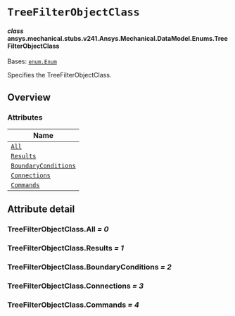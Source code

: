 # `TreeFilterObjectClass`

<a id="ansys.mechanical.stubs.v241.Ansys.Mechanical.DataModel.Enums.TreeFilterObjectClass"></a>

#### *class* ansys.mechanical.stubs.v241.Ansys.Mechanical.DataModel.Enums.TreeFilterObjectClass

Bases: [`enum.Enum`](https://docs.python.org/3/library/enum.html#enum.Enum)

Specifies the TreeFilterObjectClass.

<!-- !! processed by numpydoc !! -->

<a id="overview"></a>

## Overview

### Attributes

| Name |
| ------------------------------------------------------------------- |
| [`All`](#TreeFilterObjectClass.All) |
| [`Results`](#TreeFilterObjectClass.Results) |
| [`BoundaryConditions`](#TreeFilterObjectClass.BoundaryConditions) |
| [`Connections`](#TreeFilterObjectClass.Connections) |
| [`Commands`](#TreeFilterObjectClass.Commands) |

<a id="attribute-detail"></a>

## Attribute detail

<a id="TreeFilterObjectClass.All"></a>

### TreeFilterObjectClass.All *= 0*

<a id="TreeFilterObjectClass.Results"></a>

### TreeFilterObjectClass.Results *= 1*

<a id="TreeFilterObjectClass.BoundaryConditions"></a>

### TreeFilterObjectClass.BoundaryConditions *= 2*

<a id="TreeFilterObjectClass.Connections"></a>

### TreeFilterObjectClass.Connections *= 3*

<a id="TreeFilterObjectClass.Commands"></a>

### TreeFilterObjectClass.Commands *= 4*


